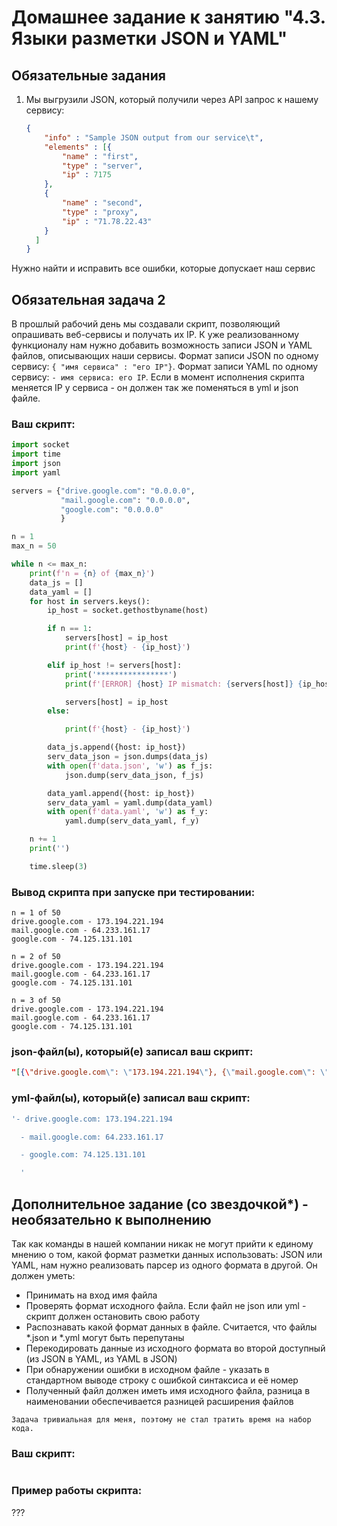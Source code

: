 # Домашнее задание к занятию "4.3. Языки разметки JSON и YAML"

## Обязательные задания

1. Мы выгрузили JSON, который получили через API запрос к нашему сервису:
	```JSON
    {
 	    "info" : "Sample JSON output from our service\t",
        "elements" : [{ 
 			"name" : "first",
            "type" : "server",
            "ip" : 7175 
        },
        { 
 	        "name" : "second",
            "type" : "proxy",
            "ip" : "71.78.22.43"
        }
      ]
    }
	```
  Нужно найти и исправить все ошибки, которые допускает наш сервис

	

## Обязательная задача 2
В прошлый рабочий день мы создавали скрипт, позволяющий опрашивать веб-сервисы и получать их IP. 
К уже реализованному функционалу нам нужно добавить возможность записи JSON и YAML файлов, 
описывающих наши сервисы. Формат записи JSON по одному сервису: `{ "имя сервиса" : "его IP"}`. 
Формат записи YAML по одному сервису: `- имя сервиса: его IP`. Если в момент исполнения 
скрипта меняется IP у сервиса - он должен так же поменяться в yml и json файле.


### Ваш скрипт:
```python
import socket
import time
import json
import yaml

servers = {"drive.google.com": "0.0.0.0",
           "mail.google.com": "0.0.0.0",
           "google.com": "0.0.0.0"
           }

n = 1
max_n = 50

while n <= max_n:
    print(f'n = {n} of {max_n}')
    data_js = []
    data_yaml = []
    for host in servers.keys():
        ip_host = socket.gethostbyname(host)

        if n == 1:
            servers[host] = ip_host
            print(f'{host} - {ip_host}')

        elif ip_host != servers[host]:
            print('****************')
            print(f'[ERROR] {host} IP mismatch: {servers[host]} {ip_host}')

            servers[host] = ip_host
        else:

            print(f'{host} - {ip_host}')

        data_js.append({host: ip_host})
        serv_data_json = json.dumps(data_js)
        with open(f'data.json', 'w') as f_js:
            json.dump(serv_data_json, f_js)

        data_yaml.append({host: ip_host})
        serv_data_yaml = yaml.dump(data_yaml)
        with open(f'data.yaml', 'w') as f_y:
            yaml.dump(serv_data_yaml, f_y)

    n += 1
    print('')

    time.sleep(3)
```

### Вывод скрипта при запуске при тестировании:
```
n = 1 of 50
drive.google.com - 173.194.221.194
mail.google.com - 64.233.161.17
google.com - 74.125.131.101

n = 2 of 50
drive.google.com - 173.194.221.194
mail.google.com - 64.233.161.17
google.com - 74.125.131.101

n = 3 of 50
drive.google.com - 173.194.221.194
mail.google.com - 64.233.161.17
google.com - 74.125.131.101
```

### json-файл(ы), который(е) записал ваш скрипт:
```json
"[{\"drive.google.com\": \"173.194.221.194\"}, {\"mail.google.com\": \"64.233.161.17\"}, {\"google.com\": \"74.125.131.101\"}]"
```

### yml-файл(ы), который(е) записал ваш скрипт:
```yaml
'- drive.google.com: 173.194.221.194

  - mail.google.com: 64.233.161.17

  - google.com: 74.125.131.101

  '
```

## Дополнительное задание (со звездочкой*) - необязательно к выполнению

Так как команды в нашей компании никак не могут прийти к единому мнению о том, какой формат 
разметки данных использовать: JSON или YAML, нам нужно реализовать парсер из одного формата 
в другой. Он должен уметь:
   * Принимать на вход имя файла
   * Проверять формат исходного файла. Если файл не json или yml - скрипт должен остановить свою работу
   * Распознавать какой формат данных в файле. Считается, что файлы *.json и *.yml могут быть перепутаны
   * Перекодировать данные из исходного формата во второй доступный (из JSON в YAML, из YAML в JSON)
   * При обнаружении ошибки в исходном файле - указать в стандартном выводе строку с ошибкой синтаксиса и её номер
   * Полученный файл должен иметь имя исходного файла, разница в наименовании обеспечивается разницей расширения файлов


`Задача тривиальная для меня, поэтому не стал тратить время на набор кода.` 

### Ваш скрипт:
```python

```

### Пример работы скрипта:
???
